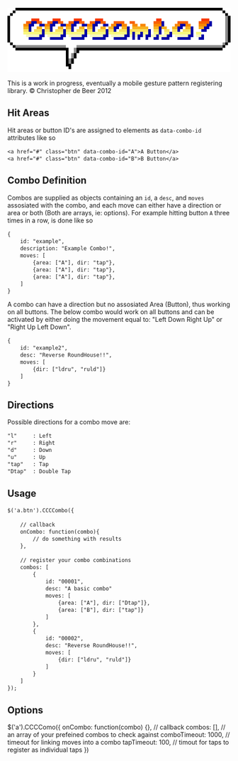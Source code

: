 ![CCCCombo!!](https://github.com/christopherdebeer/CCCCombo.js/raw/master/combo.png)

This is a work in progress, eventually a mobile gesture pattern registering library.
© Christopher de Beer 2012

Hit Areas
---------

Hit areas or button ID's are assigned to elements as `data-combo-id` attributes like so

	<a href="#" class="btn" data-combo-id="A">A Button</a>
	<a href="#" class="btn" data-combo-id="B">B Button</a>

Combo Definition
---------------

Combos are supplied as objects containing an `id`, a `desc`, and `moves` assosiated with the combo, and each move can either have a direction or area or both (Both are arrays, ie: options). For example hitting button `A` three times in a row, is done like so

	{
		id: "example",
		description: "Example Combo!",
		moves: [
			{area: ["A"], dir: "tap"},
			{area: ["A"], dir: "tap"},
			{area: ["A"], dir: "tap"},
		]
	}

A combo can have a direction but no assosiated Area (Button), thus working on all buttons. The below combo would work on all buttons and can be activated by either doing the movement equal to: "Left Down Right Up" or "Right Up Left Down".

	{
		id: "example2",
		desc: "Reverse RoundHouse!!",
		moves: [
			{dir: ["ldru", "ruld"]}
		]
	}

Directions
---------

Possible directions for a combo move are:

	"l" 	: Left
	"r" 	: Right
	"d" 	: Down
	"u" 	: Up
	"tap" 	: Tap
	"Dtap" 	: Double Tap



Usage
------

	$('a.btn').CCCCombo({

		// callback
		onCombo: function(combo){
			// do something with results
		},

		// register your combo combinations
		combos: [
			{
				id: "00001",
				desc: "A basic combo"
				moves: [
					{area: ["A"], dir: ["Dtap"]},
					{area: ["B"], dir: ["tap"]}
				]
			},
			{
				id: "00002",
				desc: "Reverse RoundHouse!!",
				moves: [
					{dir: ["ldru", "ruld"]}
				]
			}
		]
	});


Options
--------

$('a').CCCComo({
	onCombo: function(combo) {}, // callback
	combos: [], 			// an array of your prefeined combos to check against
	comboTimeout: 1000,		// timeout for linking moves into a combo
	tapTimeout: 100,		// timout for taps to register as individual taps
})